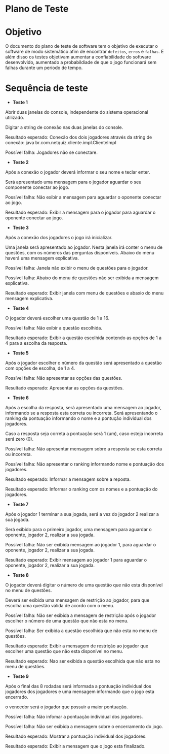 # **Plano de Teste**  

# **Objetivo**  

O documento do plano de teste de software tem o objetivo de executar o software de modo sistemático afim de encontrar `defeitos`, `erros` e `falhas`. E além disso os testes objetivam aumentar a confiabilidade do software desenvolvido, aumentado a probabildiade de que o jogo funcionará sem falhas durante um período de tempo.  

# **Sequência de teste**  

- **Teste 1**  

Abrir duas janelas do console, independente do sistema operacional utilizado.  

Digitar a string de conexão nas duas janelas do console.  

Resultado esperado: Conexão dos dois jogadores através da string de conexão: java br.com.netquiz.cliente.impl.ClienteImpl

Possível falha: Jogadores não se conectare.   

- **Teste 2**  

Após a conexão o jogador deverá informar o seu nome e teclar enter.  

Será apresentado uma mensagem para o jogador aguardar o seu componente conectar ao jogo.  

Possível falha: Não exibir a mensagem para aguardar o oponente conectar ao jogo.  

Resultado esperado: Exibir a mensagem para o jogador para aguardar o oponente conectar ao jogo.  


- **Teste 3**  

Após a conexão dos jogadores o jogo irá inicializar. 

Uma janela será apresentado ao jogador. Nesta janela irá conter o menu de questões, com os números das perguntas disponíveis. Abaixo do menu haverá uma mensagem explicativa.

Possível falha: Janela não exibir o menu de questões para o jogador.  

Possível falha: Abaixo do menu de questões não ser exibida a mensagem explicativa.  

Resultado esperado: Exibir janela com menu de questões e abaxio do menu mensagem explicativa.  

- **Teste 4**  

O jogador deverá escolher uma questão de 1 a 16.  

Possível falha: Não exibir a questão escolhida.  

Resultado esperado: Exibir a questão escolhida contendo as opções de 1 a 4 para a escolha da resposta.  

- **Teste 5**  

Após o jogador escolher o número da questão será apresentado a questão com opções de escolha, de 1 a 4.  

Possível falha: Não apresentar as opções das questões.

Resultado esperado: Apresentar as opções da questões.  

- **Teste 6**  

Após a escolha da resposta, será apresentado uma mensagem ao jogador, informando se a resposta esta correta ou incorreta. Será apresentando o ranking da pontuação informando o nome e a pontução individual dos jogadores.     

Caso a resposta seja correta a pontuação será 1 (um), caso esteja incorreta será zero (0).  

Possível falha: Não apresentar mensagem sobre a resposta se esta correta ou incorreta.  

Possível falha: Não apresentar o ranking informando nome e pontuação dos jogadores.  

Resultado esperado: Informar a mensagem sobre a reposta.  

Resultado esperado: Informar o ranking com os nomes e a pontuação do jogadores.    

- **Teste 7**  

Após o jogador 1 terminar a sua jogada, será a vez do jogador 2 realizar a sua jogada.  

Será exibido para o primeiro jogador, uma mensagem para aguardar o oponente, jogador 2, realizar a sua jogada.

Possível falha: Não ser exibida mensagem ao jogador 1, para aguardar o oponente, jogador 2, realizar a sua jogada.  

Resultado esperado: Exibir mensagem ao jogador 1 para aguardar o oponente, jogador 2, realizar a sua jogada.   

- **Teste 8**  

O jogador deverá digitar o número de uma questão que não esta disponível no menu de questões.  

Deverá ser exibida uma mensagem de restrição ao jogador, para que escolha uma questão válida de acordo com o menu.  

Possível falha: Não ser exibida a mensagem de restrição após o jogador escolher o número de uma questão que não esta no menu.  

Possível falha: Ser exibida a questão escolhida que não esta no menu de questões.

Resultado esperado: Exibir a mensagem de restrição ao jogador que escolher uma questão que não esta disponível no menu.  

Resultado esperado: Nao ser exibida a questão escolhida que não esta no menu de questões.   

-  **Teste 9**  

Após o final das 8 rodadas será informada a pontuação individual dos jogadores dos jogadores e uma mensagem informando que o jogo esta encerrado. 

o vencedor será o jogador que possuir a maior pontuação.

Possívei falha: Não infomar a pontuação individual dos jogadores.  

Possível falha: Não ser exibida a mensagem sobre o encerramento do jogo.  

Resultado esperado: Mostrar a pontuação individual dos jogadores.  

Resultado esperado: Exibir a mensagem que o jogo esta finalizado.
















